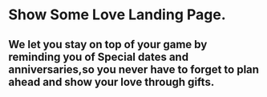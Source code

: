 # Show Some Love Landing Page.

## We let you stay on top of your game by reminding you of Special dates and anniversaries,so you never have to forget to plan ahead and show your love through gifts.